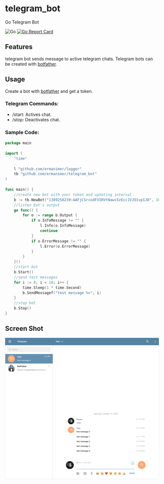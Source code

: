 # telegram_bot
Go Telegram Bot

![Go](https://github.com/ermanimer/telegram_bot/workflows/Go/badge.svg)
[![Go Report Card](https://goreportcard.com/badge/github.com/ermanimer/telegram_bot)](https://goreportcard.com/report/github.com/ermanimer/telegram_bot)

## Features
telegram bot sends message to active telegram chats. Telegram bots can be created with [botfather](https://t.me/botfather).

## Usage
Create a bot with [botfather](https://t.me/botfather) and get a token.

### Telegram Commands:
- /start: Actives chat. 
- /stop: Deactivates chat.

### Sample Code:
```go
package main

import (
	"time"

	l "github.com/ermanimer/logger"
	tb "github.com/ermanimer/telegram_bot"
)

func main() {
	//create new bot with your token and updating interval
	b := tb.NewBot("1389258239:AAFjCSrcodFVIRVtNaws5zEcc1VJO1vp1J8", 1000)
	//listen bot's output
	go func() {
		for o := range b.Output {
			if o.InfoMessage != "" {
				l.Info(o.InfoMessage)
				continue
			}
			if o.ErrorMessage != "" {
				l.Error(o.ErrorMessage)
			}
		}
	}()
	//start bot
	b.Start()
	//send test messages
	for i := 0; i < 10; i++ {
		time.Sleep(1 * time.Second)
		b.SendMessagef("test message %v", i)
	}
	//stop bot
	b.Stop()
}
```

## Screen Shot
![Screen Shot](screenshot.png)
